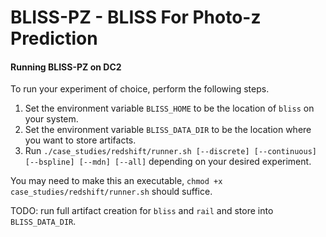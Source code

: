 # BLISS-PZ - BLISS For Photo-z Prediction

#### Running BLISS-PZ on DC2

To run your experiment of choice, perform the following steps.
1. Set the environment variable `BLISS_HOME` to be the location of `bliss` on your system.
2. Set the environment variable `BLISS_DATA_DIR` to be the location where you want to store artifacts.
3. Run `./case_studies/redshift/runner.sh [--discrete] [--continuous] [--bspline] [--mdn] [--all]` depending on your desired experiment.

You may need to make this an executable, `chmod +x case_studies/redshift/runner.sh` should suffice.

TODO: run full artifact creation for `bliss` and `rail` and store into `BLISS_DATA_DIR`.


<!-- The runner bash script launches programs sequentially: first data prep, then two different runs of BLISS, followed by RAIL. Thereafter, plots are produced. For your use case it may be better to run different parts of the runner script on their own. Take a look at the script and comment out the relevant parts if you need. -->




<!-- This redshift estimation project is consist of 4 parts:
1. Estimate photo-z using neural network (training data is GT mag and redshift)
2. Estimate photo-z using bliss directly from image.
3. Estimate photo-z using lsst + rail pipeline (model from LSST)
4. Estimate photo-z using lsst + pretrained neural network from 1.

There are a few things need to do to make sure you can do evaluation(make plottings) on these four parts(I suggest you first go to the fourth part to see if you miss some key parts for evaluation)

1. Training neural network
Skip this step if you already have pretrained network. My pretrained network is saved at /data/scratch/qiaozhih/DC2_redshift_training/DC2_redshift_only_bin_allmetrics/checkpoints/encoder_0.182845.ckpt
`
./preprocess_dataset.sh
./train.sh
`

2. Train bliss
run /home/qiaozhih/bliss/case_studies/redshift/redshift_from_img/train.sh
You can modify config at /home/qiaozhih/bliss/case_studies/redshift/redshift_from_img/full_train_config_redshift.yaml

3. Train rail
All training code can be found at /home/qiaozhih/bliss/case_studies/redshift/evaluation/rail/RAIL_estimation_demo.ipynb. Make sure you install rail from and you must make sure you are using the corresponding env from rail instead of the bliss.

4. Evaluate & make plot
Run all the code at /home/qiaozhih/bliss/case_studies/redshift/evaluation/dc2_plot.ipynb -->
